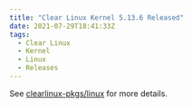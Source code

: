 ```yaml
---
title: "Clear Linux Kernel 5.13.6 Released"
date: 2021-07-29T18:41:33Z
tags:
  - Clear Linux
  - Kernel
  - Linux
  - Releases
---
```

See [clearlinux-pkgs/linux][linux] for more details.

[linux]: https://github.com/clearlinux-pkgs/linux
